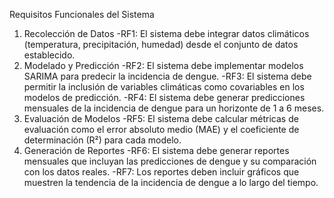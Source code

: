 Requisitos Funcionales del Sistema
1. Recolección de Datos
   -RF1: El sistema debe integrar datos climáticos (temperatura, precipitación, humedad) desde el conjunto de datos establecido.
2. Modelado y Predicción
   -RF2: El sistema debe implementar modelos SARIMA para predecir la incidencia de dengue.
   -RF3: El sistema debe permitir la inclusión de variables climáticas como covariables en los modelos de predicción.
   -RF4: El sistema debe generar predicciones mensuales de la incidencia de dengue para un horizonte de 1 a 6 meses.
3. Evaluación de Modelos
   -RF5: El sistema debe calcular métricas de evaluación como el error absoluto medio (MAE) y el coeficiente de determinación (R²) para cada modelo.
4. Generación de Reportes
   -RF6: El sistema debe generar reportes mensuales que incluyan las predicciones de dengue y su comparación con los datos reales.
   -RF7: Los reportes deben incluir gráficos que muestren la tendencia de la incidencia de dengue a lo largo del tiempo.

 
 
